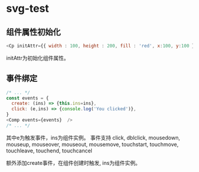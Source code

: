 # svg-test

## 组件属性初始化

```javascript react
<Cp initAttr={{ width : 100, height : 200, fill : 'red', x:100, y:100 }}/>
```
initAttr为初始化组件属性。

## 事件绑定

```JavaScript
/* ... */
const events = {
  create: (ins) => {this.ins=ins},
  click: (e,ins) => {console.log('You clicked')},
}
<Comp events={events}  />
/* ... */
```
其中e为触发事件，ins为组件实例。
事件支持
click, dblclick, mousedown, mouseup, mouseover, mouseout, mousemove, touchstart, touchmove, touchleave, touchend, touchcancel

额外添加create事件，在组件创建时触发, ins为组件实例。